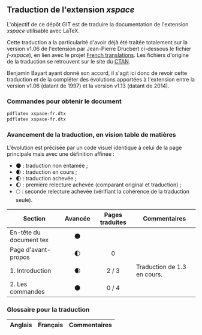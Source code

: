 ## Traduction de l'extension *xspace*

L'objectif de ce dépôt GIT est de traduire la documentation de l'extension *xspace* utilisable avec LaTeX.

Cette traduction a la particularité d'avoir déjà été traitée totalement sur la version v1.06 de l'extension par Jean-Pierre Drucbert ci-dessous le fichier *f-xspace*), en lien avec le projet [French translations](https://www.ctan.org/pkg/french-translations). Les fichiers d'origine de la traduction se retrouvent sur le site du [CTAN](https://www.ctan.org/tex-archive/info/french-translations/macros/latex/required/tools).

Benjamin Bayart ayant donné son accord, il s'agit ici donc de revoir cette traduction et de la compléter des évolutions apportées à l'extension entre la version v1.06 (datant de 1997) et la version v1.13 (datant de 2014).

### Commandes pour obtenir le document

```bash
pdflatex xspace-fr.dtx
pdflatex xspace-fr.dtx
```

### Avancement de la traduction, en vision table de matières

L'évolution est précisée par un code visuel identique à celui de la page principale mais avec une définition affinée :

- :new_moon: : traduction non entamée ;
- :waxing_crescent_moon: : traduction en cours ;
- :first_quarter_moon: : traduction achevée ;
- :waxing_gibbous_moon: : première relecture achevée (comparant original et traduction) ; 
- :full_moon: : seconde relecture achevée (vérifiant la cohérence de la traduction seule).

Section                       | Avancée                | Pages traduites | Commentaires 
----------------------------- | :--------------------: | :-------------: | -------------------------
En-tête du document tex       | :new_moon:             |                 |
Page d'avant-propos           | :first_quarter_moon:   | 0               | 
1. Introduction               | :waxing_crescent_moon: | 2 / 3           | Traduction de 1.3 en cours.
2. Les commandes              | :new_moon:             | 0 / 4           | 

### Glossaire pour la traduction

Anglais                   | Français                                          | Commentaires 
------------------------- | ------------------------------------------------- | -------------------------------
